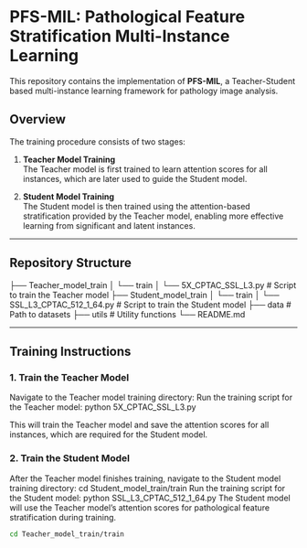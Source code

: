 # PFS-MIL: Pathological Feature Stratification Multi-Instance Learning

This repository contains the implementation of **PFS-MIL**, a Teacher-Student based multi-instance learning framework for pathology image analysis.

## Overview

The training procedure consists of two stages:

1. **Teacher Model Training**  
   The Teacher model is first trained to learn attention scores for all instances, which are later used to guide the Student model.  

2. **Student Model Training**  
   The Student model is then trained using the attention-based stratification provided by the Teacher model, enabling more effective learning from significant and latent instances.

---

## Repository Structure

├── Teacher_model_train
│ └── train
│ └── 5X_CPTAC_SSL_L3.py # Script to train the Teacher model
├── Student_model_train
│ └── train
│ └── SSL_L3_CPTAC_512_1_64.py # Script to train the Student model
├── data # Path to datasets
├── utils # Utility functions
└── README.md


---

## Training Instructions

### 1. Train the Teacher Model

Navigate to the Teacher model training directory:
Run the training script for the Teacher model:
python 5X_CPTAC_SSL_L3.py

This will train the Teacher model and save the attention scores for all instances, which are required for the Student model.

### 2. Train the Student Model

After the Teacher model finishes training, navigate to the Student model training directory:
cd Student_model_train/train
Run the training script for the Student model:
python SSL_L3_CPTAC_512_1_64.py
The Student model will use the Teacher model’s attention scores for pathological feature stratification during training.

```bash
cd Teacher_model_train/train
